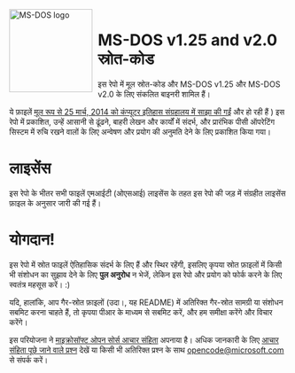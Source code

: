 <img width="150" height="150" align="left" style="float: left; margin: 0 10px 0 0;" alt="MS-DOS logo" src="https://github.com/Microsoft/MS-DOS/blob/master/msdos-logo.png">   

# MS-DOS v1.25 and v2.0  स्रोत-कोड
इस रेपो में मूल स्रोत-कोड और MS-DOS v1.25 और MS-DOS v2.0 के लिए संकलित बाइनरी शामिल हैं।

ये फ़ाइलें [मूल रूप से 25 मार्च, 2014 को कंप्यूटर इतिहास संग्रहालय में साझा की गईं](http://www.computerhistory.org/atchm/microsoft-ms-dos-early-source-code/) और हो रही हैं ) इस रेपो में प्रकाशित, उन्हें आसानी से ढूंढने, बाहरी लेखन और कार्यों में संदर्भ, और प्रारंभिक पीसी ऑपरेटिंग सिस्टम में रुचि रखने वालों के लिए अन्वेषण और प्रयोग की अनुमति देने के लिए प्रकाशित किया गया। 

# लाइसेंस
इस रेपो के भीतर सभी फाइलें एमआईटी (ओएसआई) लाइसेंस के तहत इस रेपो की जड़ में संग्रहीत लाइसेंस फ़ाइल के अनुसार जारी की गई हैं।

# योगदान!

इस रेपो में स्रोत फाइलें ऐतिहासिक संदर्भ के लिए हैं और स्थिर रहेंगी, इसलिए कृपया स्रोत फ़ाइलों में किसी भी संशोधन का सुझाव देने के लिए **पुल अनुरोध** न भेजें, लेकिन इस रेपो और प्रयोग को फोर्क करने के लिए स्वतंत्र महसूस करें। :)  

यदि, हालांकि, आप गैर-स्रोत फ़ाइलों (उदा।, यह README) में अतिरिक्त गैर-स्रोत सामग्री या संशोधन सबमिट करना चाहते हैं, तो कृपया पीआर के माध्यम से सबमिट करें, और हम समीक्षा करेंगे और विचार करेंगे।

इस परियोजना ने [माइक्रोसॉफ्ट ओपन सोर्स आचार संहिता](https://opensource.microsoft.com/codeofconduct/) अपनाया है। अधिक जानकारी के लिए [आचार संहिता पूछे जाने वाले प्रश्न](https://opensource.microsoft.com/codeofconduct/faq/) देखें या किसी भी अतिरिक्त प्रश्न के साथ [opencode@microsoft.com](mailto:opencode@microsoft.com) से संपर्क करें।
